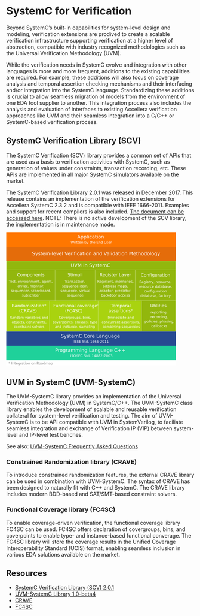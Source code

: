 # SystemC for Verification 

Beyond SystemC’s built-in capabilities for system-level design and modeling, verification extensions are prodived to create a scalable verification infrastructure supporting verification at a higher level of abstraction, compatible with industry recognized methodologies such as the Universal Verification Methodology (UVM).

While the verification needs in SystemC evolve and integration with other languages is more and more frequent, additions to the existing capabilities are required. For example, these additions will also focus on coverage analysis and temporal assertion checking mechanisms and their interfacing and/or integration into the SystemC language. Standardizing these additions is crucial to allow seamless migration of models from the environment of one EDA tool supplier to another. This integration process also includes the analysis and evaluation of interfaces to existing Accellera verification approaches like UVM and their seamless integration into a C/C++ or SystemC-based verification process.

## SystemC Verification Library (SCV)

The  SystemC Verification (SCV) library provides a common set of APIs that are used as a basis to verification activities with SystemC, such as generation of values under constraints, transaction recording, etc. These APIs are implemented in all major SystemC simulators available on the market. 

The SystemC Verification Library 2.0.1 was released in December 2017. This release contains an implementation of the verification extensions for Accellera SystemC 2.3.2 and is compatible with IEEE 1666-2011. Examples and support for recent compilers is also included. [The document can be accessed here][1]. NOTE: There is no active development of the SCV library, the implementation is in maintenance mode. 

<img style="width:90%" src="/images/uvm-systemc-architecture.svg">

## UVM in SystemC (UVM-SystemC)

The UVM-SystemC library provides an implementation of the Universal Verification Methodology (UVM) in SystemC/C++. The UVM-SystemC class library enables the development of scalable and reusable verification collateral for system-level verification and testing. The aim of UVM-SystemC is to be API compatible with UVM in SystemVerilog, to faciliate seamless integration and exchange of Verification IP (VIP) between system-level and IP-level test benches.

See also: [UVM-SystemC Frequently Asked Questions](/overview/uvm-systemc-faq/)

### Constrained Randomization library (CRAVE)

To introduce constrained randomization features, the external CRAVE library can be used in combination with UVM-SystemC. The syntax of CRAVE has been designed to naturally fit with C++ and SystemC. The CRAVE library includes modern BDD-based and SAT/SMT-based constraint solvers.

### Functional Coverage library (FC4SC)

To enable coverage-driven verification, the functional coverage library FC4SC can be used. FC4SC offers declaration of covergroups, bins, and coverpoints to enable type- and instance-based functional converage. The FC4SC library will store the coverage results in the Unified Coverage Interoperability Standard (UCIS) format, enabling seamless inclusion in various EDA solutions available on the market.    

## Resources

 * [SystemC Verification Library (SCV) 2.0.1 ][2]
 * [UVM-SystemC Library 1.0-beta4][3]
 * [CRAVE][4]
 * [FC4SC][5]

[1]: https://www.accellera.org/downloads/standards/systemc
[2]: https://www.accellera.org/images/downloads/standards/systemc/scv-2.0.1.tar.gz
[3]: https://www.accellera.org/images/downloads/standards/systemc/uvm-systemc-1.0-beta4.tar.gz
[4]: http://www.informatik.uni-bremen.de/agra/systemc-verification/crave.html
[5]: https://github.com/amiq-consulting/fc4sc
